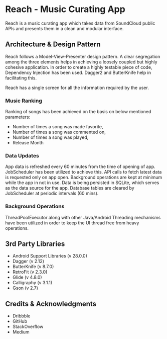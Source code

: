 # Reach - Music Curating App

Reach is a music curating app which takes data from SoundCloud public APIs and presents them in a clean and modular interface.


## Architecture & Design Pattern

Reach follows a Model-View-Presenter design pattern. A clear segregation among the three elements helps in achieving a loosely coupled but highly cohesive application.
In order to create a highly testable piece of code, Dependency Injection has been used. Dagger2 and ButterKnife help in facilitating this.

Reach has a single screen for all the information required by the user.


### Music Ranking
Ranking of songs has been achieved on the basis on below mentioned parameters:

* Number of times a song was made favorite,
* Number of times a song was commented on,
* Number of times a song was played,
* Release Month

### Data Updates
App data is refreshed every 60 minutes from the time of opening of app. JobScheduler has been utilized to achieve this. API calls to fetch latest data is requested only on app open. Background operations are kept at minimum while the app in not in use.
Data is being persisted in SQLite, which serves as the data source for the app. Database tables are cleared by JobScheduler at periodic intervals (60 mins).

### Background Operations
ThreadPoolExecutor along with other Java/Android Threading mechanisms have been utilized in order to keep the UI thread free from heavy operations.


## 3rd Party Libraries

* Android Support Libraries (v 28.0.0)
* Dagger (v 2.12)
* ButterKnife (v 8.7.0)
* RetroFit (v 2.3.0)
* Glide (v 4.8.0)
* Calligraphy (v 3.1.1)
* Gson (v 2.7)


## Credits & Acknowledgments

* Dribbble
* GitHub
* StackOverflow
* Medium


